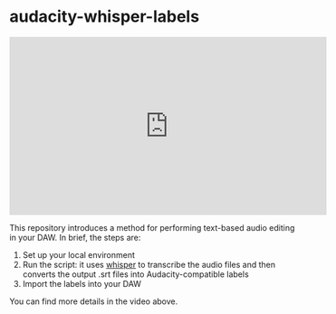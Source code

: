# audacity-whisper-labels

<iframe width="560" height="315" src="https://www.youtube.com/embed/bMpuUwv4eRA?si=X_Wqb1etPGLYS99T" title="YouTube video player" frameborder="0" allow="accelerometer; autoplay; clipboard-write; encrypted-media; gyroscope; picture-in-picture; web-share" referrerpolicy="strict-origin-when-cross-origin" allowfullscreen></iframe>

This repository introduces a method for performing text-based audio editing in your DAW. In brief, the steps are:

1. Set up your local environment
2. Run the script: it uses [whisper](https://github.com/openai/whisper) to transcribe the audio files and then converts the output .srt files into Audacity-compatible labels
3. Import the labels into your DAW

You can find more details in the video above.
